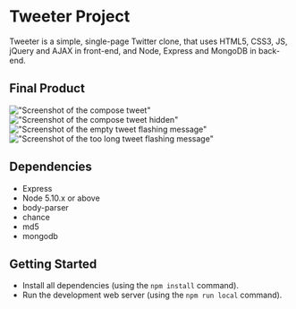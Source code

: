 # Tweeter Project

Tweeter is a simple, single-page Twitter clone, that uses HTML5, CSS3, JS, jQuery and AJAX in front-end, and Node, Express and MongoDB in back-end.

## Final Product
!["Screenshot of the compose tweet"](https://github.com/tahuana/tweetr/blob/master/docs/compose_tweet.png?raw=true)
!["Screenshot of the compose tweet hidden"](https://github.com/tahuana/tweetr/blob/master/docs/compose_tweet_hidden.png?raw=true)
!["Screenshot of the empty tweet flashing message"](https://github.com/tahuana/tweetr/blob/master/docs/tweet_empty_message.png?raw=true)
!["Screenshot of the too long tweet flashing message"](https://github.com/tahuana/tweetr/blob/master/docs/tweet_too_long_message.png?raw=true)

## Dependencies

- Express
- Node 5.10.x or above
- body-parser
- chance
- md5
- mongodb


## Getting Started

- Install all dependencies (using the `npm install` command).
- Run the development web server (using the `npm run local` command).